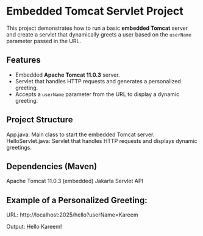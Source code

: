 # Embedded Tomcat Servlet Project

This project demonstrates how to run a basic **embedded Tomcat** server and create a servlet that dynamically greets a user based on the `userName` parameter passed in the URL.

## Features

- Embedded **Apache Tomcat 11.0.3** server.
- Servlet that handles HTTP requests and generates a personalized greeting.
- Accepts a `userName` parameter from the URL to display a dynamic greeting.

## Project Structure

App.java: Main class to start the embedded Tomcat server.
HelloServlet.java: Servlet that handles HTTP requests and displays dynamic greetings.

## Dependencies (Maven)
Apache Tomcat 11.0.3 (embedded)
Jakarta Servlet API


## Example of a Personalized Greeting:
URL: http://localhost:2025/hello?userName=Kareem

Output: Hello Kareem!


